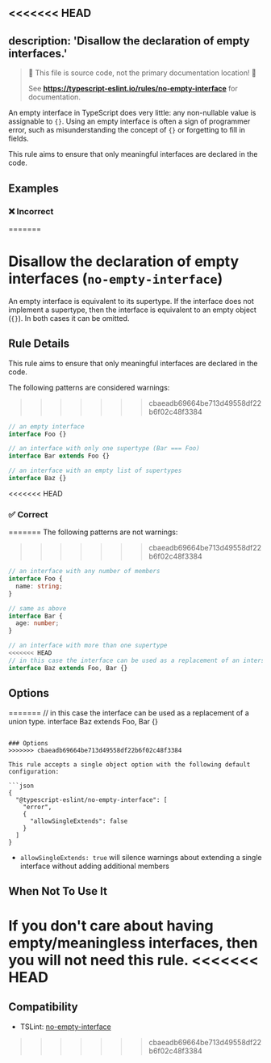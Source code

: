 <<<<<<< HEAD
---
description: 'Disallow the declaration of empty interfaces.'
---

> 🛑 This file is source code, not the primary documentation location! 🛑
>
> See **https://typescript-eslint.io/rules/no-empty-interface** for documentation.

An empty interface in TypeScript does very little: any non-nullable value is assignable to `{}`.
Using an empty interface is often a sign of programmer error, such as misunderstanding the concept of `{}` or forgetting to fill in fields.

This rule aims to ensure that only meaningful interfaces are declared in the code.

## Examples

<!--tabs-->

### ❌ Incorrect
=======
# Disallow the declaration of empty interfaces (`no-empty-interface`)

An empty interface is equivalent to its supertype. If the interface does not implement a supertype, then
the interface is equivalent to an empty object (`{}`). In both cases it can be omitted.

## Rule Details

This rule aims to ensure that only meaningful interfaces are declared in the code.

The following patterns are considered warnings:
>>>>>>> cbaeadb69664be713d49558df22b6f02c48f3384

```ts
// an empty interface
interface Foo {}

// an interface with only one supertype (Bar === Foo)
interface Bar extends Foo {}

// an interface with an empty list of supertypes
interface Baz {}
```

<<<<<<< HEAD
### ✅ Correct
=======
The following patterns are not warnings:
>>>>>>> cbaeadb69664be713d49558df22b6f02c48f3384

```ts
// an interface with any number of members
interface Foo {
  name: string;
}

// same as above
interface Bar {
  age: number;
}

// an interface with more than one supertype
<<<<<<< HEAD
// in this case the interface can be used as a replacement of an intersection type.
interface Baz extends Foo, Bar {}
```

<!--/tabs-->

## Options
=======
// in this case the interface can be used as a replacement of a union type.
interface Baz extends Foo, Bar {}
```

### Options
>>>>>>> cbaeadb69664be713d49558df22b6f02c48f3384

This rule accepts a single object option with the following default configuration:

```json
{
  "@typescript-eslint/no-empty-interface": [
    "error",
    {
      "allowSingleExtends": false
    }
  ]
}
```

- `allowSingleExtends: true` will silence warnings about extending a single interface without adding additional members

## When Not To Use It

If you don't care about having empty/meaningless interfaces, then you will not need this rule.
<<<<<<< HEAD
=======

## Compatibility

- TSLint: [no-empty-interface](https://palantir.github.io/tslint/rules/no-empty-interface/)
>>>>>>> cbaeadb69664be713d49558df22b6f02c48f3384
